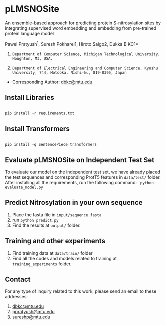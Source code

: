 # pLMSNOSite
An ensemble-based approach for predicting protein S-nitrosylation sites by integrating supervised word embedding and embedding from pre-trained protein language model

Pawel Pratyush<sup>1</sup>, Suresh Pokharel1, Hiroto Saigo2, Dukka B KC1*
1.     Department of Computer Science, Michigan Technological University, Houghton, MI, USA.
2.     Department of Electrical Engineering and Computer Science, Kyushu University, 744, Motooka, Nishi-ku, 819-0395, Japan

*  Corresponding Author: dbkc@mtu.edu


## Install Libraries
<code>
pip install -r requirements.txt
</code>

## Install Transformers
<code>
pip install -q SentencePiece transformers
</code>

## Evaluate pLMSNOSite on Independent Test Set
To evaluate our model on the independent test set, we have already placed the test sequences and corresponding ProtT5 features in `data/test/` folder. After installing all the requirements, run the following command:
<code>
 python evaluate_model.py
</code>

## Predict Nitrosylation in your own sequence
1. Place the fasta file in `input/sequence.fasta`
2. run `python predict.py`
3. Find the results at `output/` folder.

## Training and other experiments
1. Find training data at `data/train/` folder
2. Find all the codes and models related to training at `training_experiments` folder.


## Contact
For any type of inquiry related to this work, please send an email to these addresses:
1. dbkc@mtu.edu
2. ppratyush@mtu.edu
3. sureshp@mtu.edu
